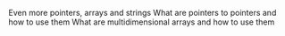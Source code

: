 Even more pointers, arrays and strings
What are pointers to pointers and how to use them
What are multidimensional arrays and how to use them
